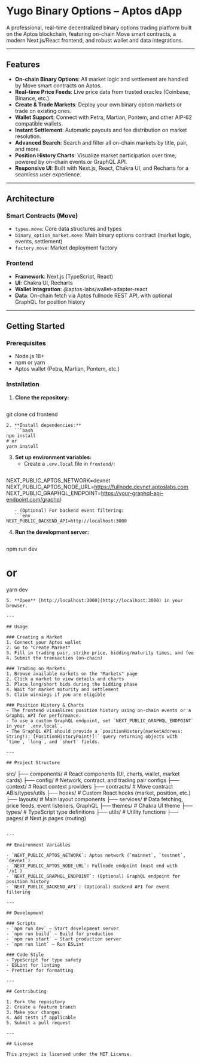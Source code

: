 # Yugo Binary Options – Aptos dApp

A professional, real-time decentralized binary options trading platform built on the Aptos blockchain, featuring on-chain Move smart contracts, a modern Next.js/React frontend, and robust wallet and data integrations.

---

## Features

- **On-chain Binary Options**: All market logic and settlement are handled by Move smart contracts on Aptos.
- **Real-time Price Feeds**: Live price data from trusted oracles (Coinbase, Binance, etc.).
- **Create & Trade Markets**: Deploy your own binary option markets or trade on existing ones.
- **Wallet Support**: Connect with Petra, Martian, Pontem, and other AIP-62 compatible wallets.
- **Instant Settlement**: Automatic payouts and fee distribution on market resolution.
- **Advanced Search**: Search and filter all on-chain markets by title, pair, and more.
- **Position History Charts**: Visualize market participation over time, powered by on-chain events or GraphQL API.
- **Responsive UI**: Built with Next.js, React, Chakra UI, and Recharts for a seamless user experience.

---

## Architecture

### Smart Contracts (Move)
- `types.move`: Core data structures and types
- `binary_option_market.move`: Main binary options contract (market logic, events, settlement)
- `factory.move`: Market deployment factory

### Frontend
- **Framework**: Next.js (TypeScript, React)
- **UI**: Chakra UI, Recharts
- **Wallet Integration**: @aptos-labs/wallet-adapter-react
- **Data**: On-chain fetch via Aptos fullnode REST API, with optional GraphQL for position history

---

## Getting Started

### Prerequisites
- Node.js 18+
- npm or yarn
- Aptos wallet (Petra, Martian, Pontem, etc.)

### Installation

1. **Clone the repository:**
   ```bash
git clone <your-repo-url>
cd frontend
```
2. **Install dependencies:**
   ```bash
npm install
# or
yarn install
```
3. **Set up environment variables:**
   - Create a `.env.local` file in `frontend/`:
   ```env
NEXT_PUBLIC_APTOS_NETWORK=devnet
NEXT_PUBLIC_APTOS_NODE_URL=https://fullnode.devnet.aptoslabs.com
NEXT_PUBLIC_GRAPHQL_ENDPOINT=https://your-graphql-api-endpoint.com/graphql
```
   - (Optional) For backend event filtering:
   ```env
NEXT_PUBLIC_BACKEND_API=http://localhost:3000
```
4. **Run the development server:**
   ```bash
npm run dev
# or
yarn dev
```
5. **Open** [http://localhost:3000](http://localhost:3000) in your browser.

---

## Usage

### Creating a Market
1. Connect your Aptos wallet
2. Go to "Create Market"
3. Fill in trading pair, strike price, bidding/maturity times, and fee
4. Submit the transaction (on-chain)

### Trading on Markets
1. Browse available markets on the "Markets" page
2. Click a market to view details and charts
3. Place long/short bids during the bidding phase
4. Wait for market maturity and settlement
5. Claim winnings if you are eligible

### Position History & Charts
- The frontend visualizes position history using on-chain events or a GraphQL API for performance.
- To use a custom GraphQL endpoint, set `NEXT_PUBLIC_GRAPHQL_ENDPOINT` in your `.env.local`.
- The GraphQL API should provide a `positionHistory(marketAddress: String!): [PositionHistoryPoint!]!` query returning objects with `time`, `long`, and `short` fields.

---

## Project Structure

```
src/
├── components/          # React components (UI, charts, wallet, market cards)
├── config/              # Network, contract, and trading pair configs
├── context/             # React context providers
├── contracts/           # Move contract ABIs/types/utils
├── hooks/               # Custom React hooks (market, position, etc.)
├── layouts/             # Main layout components
├── services/            # Data fetching, price feeds, event listeners, GraphQL
├── themes/              # Chakra UI theme
├── types/               # TypeScript type definitions
├── utils/               # Utility functions
├── pages/               # Next.js pages (routing)
```

---

## Environment Variables

- `NEXT_PUBLIC_APTOS_NETWORK`: Aptos network (`mainnet`, `testnet`, `devnet`)
- `NEXT_PUBLIC_APTOS_NODE_URL`: Fullnode endpoint (must end with `/v1`)
- `NEXT_PUBLIC_GRAPHQL_ENDPOINT`: (Optional) GraphQL endpoint for position history
- `NEXT_PUBLIC_BACKEND_API`: (Optional) Backend API for event filtering

---

## Development

### Scripts
- `npm run dev` – Start development server
- `npm run build` – Build for production
- `npm run start` – Start production server
- `npm run lint` – Run ESLint

### Code Style
- TypeScript for type safety
- ESLint for linting
- Prettier for formatting

---

## Contributing

1. Fork the repository
2. Create a feature branch
3. Make your changes
4. Add tests if applicable
5. Submit a pull request

---

## License

This project is licensed under the MIT License. 